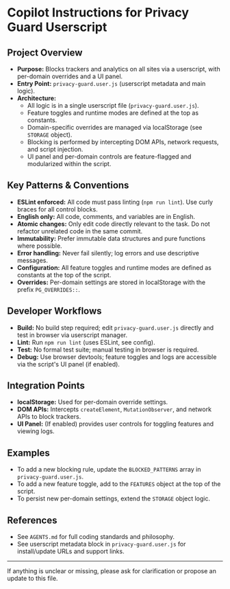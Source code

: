# Copilot Instructions for Privacy Guard Userscript

## Project Overview

- **Purpose:** Blocks trackers and analytics on all sites via a userscript, with per-domain overrides and a UI panel.
- **Entry Point:** `privacy-guard.user.js` (userscript metadata and main logic).
- **Architecture:**
  - All logic is in a single userscript file (`privacy-guard.user.js`).
  - Feature toggles and runtime modes are defined at the top as constants.
  - Domain-specific overrides are managed via localStorage (see `STORAGE` object).
  - Blocking is performed by intercepting DOM APIs, network requests, and script injection.
  - UI panel and per-domain controls are feature-flagged and modularized within the script.

## Key Patterns & Conventions

- **ESLint enforced:** All code must pass linting (`npm run lint`). Use curly braces for all control blocks.
- **English only:** All code, comments, and variables are in English.
- **Atomic changes:** Only edit code directly relevant to the task. Do not refactor unrelated code in the same commit.
- **Immutability:** Prefer immutable data structures and pure functions where possible.
- **Error handling:** Never fail silently; log errors and use descriptive messages.
- **Configuration:** All feature toggles and runtime modes are defined as constants at the top of the script.
- **Overrides:** Per-domain settings are stored in localStorage with the prefix `PG_OVERRIDES::`.

## Developer Workflows

- **Build:** No build step required; edit `privacy-guard.user.js` directly and test in browser via userscript manager.
- **Lint:** Run `npm run lint` (uses ESLint, see config).
- **Test:** No formal test suite; manual testing in browser is required.
- **Debug:** Use browser devtools; feature toggles and logs are accessible via the script's UI panel (if enabled).

## Integration Points

- **localStorage:** Used for per-domain override settings.
- **DOM APIs:** Intercepts `createElement`, `MutationObserver`, and network APIs to block trackers.
- **UI Panel:** (If enabled) provides user controls for toggling features and viewing logs.

## Examples

- To add a new blocking rule, update the `BLOCKED_PATTERNS` array in `privacy-guard.user.js`.
- To add a new feature toggle, add to the `FEATURES` object at the top of the script.
- To persist new per-domain settings, extend the `STORAGE` object logic.

## References

- See `AGENTS.md` for full coding standards and philosophy.
- See userscript metadata block in `privacy-guard.user.js` for install/update URLs and support links.

---

If anything is unclear or missing, please ask for clarification or propose an update to this file.
